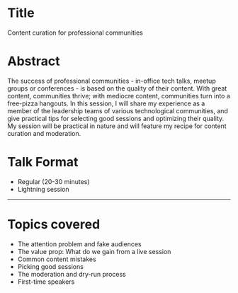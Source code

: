 # Title
Content curation for professional communities

# Abstract
The success of professional communities - in-office tech talks, meetup groups or conferences - is based on the quality of their content. With great content, communities thrive; with mediocre content, communities turn into a free-pizza hangouts. In this session, I will share my experience as a member of the leadership teams of various technological communities, and give practical tips for selecting good sessions and optimizing their quality. My session will be practical in nature and will feature my recipe for content curation and moderation.

# Talk Format
* Regular (20-30 minutes)
* Lightning session

---

# Topics covered
* The attention problem and fake audiences
* The value prop: What do we gain from a live session
* Common content mistakes
* Picking good sessions
* The moderation and dry-run process
* First-time speakers
